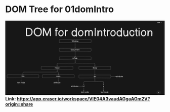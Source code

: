 # DOM Tree for 01domIntro
![DOM tree for domIntro.html](./01domIntroimage.png)
**Link: https://app.eraser.io/workspace/VlE04A3vaudAGgaAGm2V?origin=share**